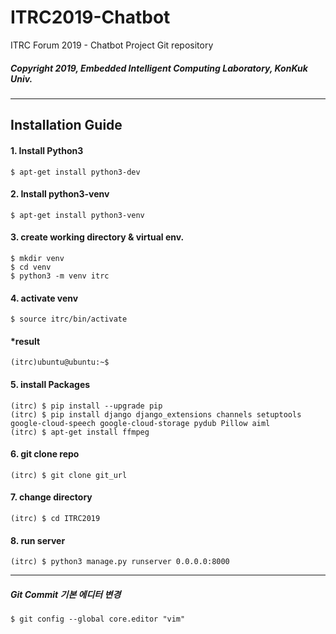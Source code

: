 # ITRC2019-Chatbot

ITRC Forum 2019 - Chatbot Project Git repository

##### Copyright 2019, Embedded Intelligent Computing Laboratory, KonKuk Univ.

---------------------------------------
Installation Guide
---------------------------------------

#### 1. Install Python3

    $ apt-get install python3-dev

#### 2. Install python3-venv

    $ apt-get install python3-venv

#### 3. create working directory & virtual env.

    $ mkdir venv
    $ cd venv
    $ python3 -m venv itrc

#### 4. activate venv

    $ source itrc/bin/activate
	
#### *result

    (itrc)ubuntu@ubuntu:~$


#### 5. install Packages

    (itrc) $ pip install --upgrade pip
    (itrc) $ pip install django django_extensions channels setuptools google-cloud-speech google-cloud-storage pydub Pillow aiml 
    (itrc) $ apt-get install ffmpeg

    
#### 6. git clone repo

    (itrc) $ git clone git_url
    
#### 7. change directory

    (itrc) $ cd ITRC2019

#### 8. run server
    
    (itrc) $ python3 manage.py runserver 0.0.0.0:8000
    
---------------------------------------
    
##### Git Commit 기본 에디터 변경

    $ git config --global core.editor "vim"
